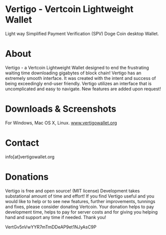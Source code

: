 Vertigo - Vertcoin Lightweight Wallet
=================

Light way Simplified Payment Verification (SPV) Doge Coin desktop Wallet.

About
=====
Vertigo - a Vertcoin Lightweight Wallet designed to end the frustrating waiting time downloading gigabytes of block chain!
Vertigo has an extremely smooth interface. It was created with the intent and success of being exceedingly end-user friendly.
Vertigo utilizes an interface that is uncomplicated and easy to navigate.
New features are added upon request!

Downloads & Screenshots
=======================
For Windows, Mac OS X, Linux. www.vertigowallet.org

Contact
=======

info[at]vertigowallet.org


Donations
=========

Vertigo is free and open source! (MIT license)
Development takes substational amount of time and effort!
If you find Vertigo useful and you would like to help or to see new features,
further improvements, tunnings and fixes, please consider donating Vertcoin. 
Your donation helps to pay development time, 
helps to pay for server costs and 
for giving you helping hand and support any time if needed.
Thank you!

VertGv5nVwYYR7mTmDDeAP9et1NJyAsC9P
